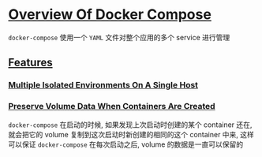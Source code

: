 # [Overview Of Docker Compose](https://docs.docker.com/compose/)

`docker-compose` 使用一个 `YAML` 文件对整个应用的多个 service 进行管理

## [Features](https://docs.docker.com/compose/#features)

### [Multiple Isolated Environments On A Single Host](https://docs.docker.com/compose/#multiple-isolated-environments-on-a-single-host)

### [Preserve Volume Data When Containers Are Created](https://docs.docker.com/compose/#preserve-volume-data-when-containers-are-created)

`docker-compose` 在启动的时候, 如果发现上次启动时创建的某个 container 还在, 就会把它的 volume 复制到这次启动时新创建的相同的这个 container 中来,
这样可以保证 `docker-compose` 在每次启动之后, volume 的数据是一直可以保留的
